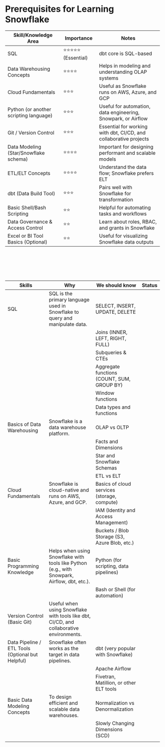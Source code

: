 # Prerequisites for Learning Snowflake

| Skill/Knowledge Area                   | Importance             | Notes                                                             |
| -------------------------------------- | ---------------------- | ----------------------------------------------------------------- |
| SQL                                    | ⭐⭐⭐⭐⭐ (Essential) | dbt core is SQL-based                                             |
| Data Warehousing Concepts              | ⭐⭐⭐⭐               | Helps in modeling and understanding OLAP systems                  |
| Cloud Fundamentals                     | ⭐⭐⭐                 | Useful as Snowflake runs on AWS, Azure, and GCP                   |
| Python (or another scripting language) | ⭐⭐⭐                 | Useful for automation, data engineering, Snowpark, or Airflow     |
| Git / Version Control                  | ⭐⭐⭐                 | Essential for working with dbt, CI/CD, and collaborative projects |
| Data Modeling (Star/Snowflake schema)  | ⭐⭐⭐⭐               | Important for designing performant and scalable models            |
| ETL/ELT Concepts                       | ⭐⭐⭐⭐               | Understand the data flow; Snowflake prefers ELT                   |
| dbt (Data Build Tool)                  | ⭐⭐⭐                 | Pairs well with Snowflake for transformation                      |
| Basic Shell/Bash Scripting             | ⭐⭐                   | Helpful for automating tasks and workflows                        |
| Data Governance & Access Control       | ⭐⭐                   | Learn about roles, RBAC, and grants in Snowflake                  |
| Excel or BI Tool Basics (Optional)     | ⭐⭐                   | Useful for visualizing Snowflake data outputs                     |

&nbsp;

&nbsp;

&nbsp;

| Skills                                           | Why                                                                                          | We should know                                | Status |
| ------------------------------------------------ | -------------------------------------------------------------------------------------------- | --------------------------------------------- | ------ |
| SQL                                              | SQL is the primary language used in Snowflake to query and manipulate data.                  | SELECT, INSERT, UPDATE, DELETE                |
|                                                  |                                                                                              | Joins (INNER, LEFT, RIGHT, FULL)              |
|                                                  |                                                                                              | Subqueries & CTEs                             |
|                                                  |                                                                                              | Aggregate functions (COUNT, SUM, GROUP BY)    |
|                                                  |                                                                                              | Window functions                              |
|                                                  |                                                                                              | Data types and functions                      |
| Basics of Data Warehousing                       | Snowflake is a data warehouse platform.                                                      | OLAP vs OLTP                                  |
|                                                  |                                                                                              | Facts and Dimensions                          |
|                                                  |                                                                                              | Star and Snowflake Schemas                    |
|                                                  |                                                                                              | ETL vs ELT                                    |
| Cloud Fundamentals                               | Snowflake is cloud-native and runs on AWS, Azure, and GCP.                                   | Basics of cloud services (storage, compute)   |
|                                                  |                                                                                              | IAM (Identity and Access Management)          |
|                                                  |                                                                                              | Buckets / Blob Storage (S3, Azure Blob, etc.) |
| Basic Programming Knowledge                      | Helps when using Snowflake with tools like Python (e.g., with Snowpark, Airflow, dbt, etc.). | Python (for scripting, data pipelines)        |
|                                                  |                                                                                              | Bash or Shell (for automation)                |
| Version Control (Basic Git)                      | Useful when using Snowflake with tools like dbt, CI/CD, and collaborative environments.      |
| Data Pipeline / ETL Tools (Optional but Helpful) | Snowflake often works as the target in data pipelines.                                       | dbt (very popular with Snowflake)             |
|                                                  |                                                                                              | Apache Airflow                                |
|                                                  |                                                                                              | Fivetran, Matillion, or other ELT tools       |
| Basic Data Modeling Concepts                     | To design efficient and scalable data warehouses.                                            | Normalization vs Denormalization              |
|                                                  |                                                                                              | Slowly Changing Dimensions (SCD)              |
|                                                  |                                                                                              |                                               |
